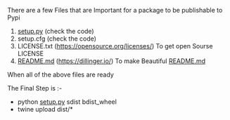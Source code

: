 <p class="has-line-data" data-line-start="0" data-line-end="1">There are a few Files that are Important for a package to be publishable to Pypi</p>
<ol>
<li class="has-line-data" data-line-start="2" data-line-end="3"><a href="http://setup.py">setup.py</a> (check the code)</li>
<li class="has-line-data" data-line-start="3" data-line-end="4">setup.cfg (check the code)</li>
<li class="has-line-data" data-line-start="4" data-line-end="5">LICENSE.txt (<a href="https://opensource.org/licenses/">https://opensource.org/licenses/</a>) To get open Sourse LICENSE</li>
<li class="has-line-data" data-line-start="5" data-line-end="7"><a href="http://README.md">README.md</a> (<a href="https://dillinger.io/">https://dillinger.io/</a>) To make Beautiful <a href="http://README.md">README.md</a></li>
</ol>
<p class="has-line-data" data-line-start="7" data-line-end="8">When all of the above files are ready</p>
<p class="has-line-data" data-line-start="9" data-line-end="10">The Final Step is :-</p>
<ul>
<li class="has-line-data" data-line-start="11" data-line-end="12">python <a href="http://setup.py">setup.py</a> sdist bdist_wheel</li>
<li class="has-line-data" data-line-start="12" data-line-end="13">twine upload dist/*</li>
</ul>
